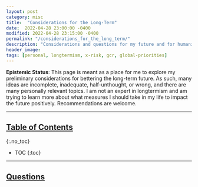 ```yaml
---
layout: post
category: misc
title:  "Considerations for the Long-Term"
date:  2022-04-28 23:00:00 -0400
modified: 2022-04-28 23:15:00 -0400
permalink: "/considerations_for_the_long_term/"
description: "Considerations and questions for my future and for humanity's long-term future."
header_image: 
tags: [personal, longtermism, x-risk, gcr, global-priorities]
---
```


__Epistemic Status__: This page is meant as a place for me to explore my preliminary considerations for bettering the long-term future. As such, many ideas are incomplete, inadequate, half-unthought, or wrong, and there are many personally relevant topics. I am not an expert in longtermism and am trying to learn more about what measures I should take in my life to impact the future positively. Recommendations are welcome.

---

## [Table of Contents](#top)
{:.no_toc}
* TOC
{:toc}

---

## [Questions](#questions)
